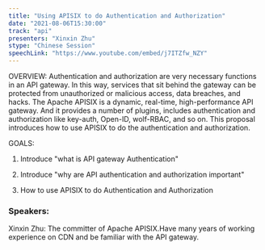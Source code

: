 ```yaml
---
title: "Using APISIX to do Authentication and Authorization"
date: "2021-08-06T15:30:00" 
track: "api"
presenters: "Xinxin Zhu"
stype: "Chinese Session"
speechLink: "https://www.youtube.com/embed/j7ITZfw_NZY"
---
```

OVERVIEW:
 Authentication and authorization are very necessary functions in an API gateway. In this way, services that sit behind the gateway can be protected from unauthorized or malicious access, data breaches, and hacks. The Apache APISIX is a dynamic, real-time, high-performance API gateway. And it provides a number of plugins, includes authentication and authorization like key-auth, Open-ID, wolf-RBAC, and so on. This proposal introduces how to use APISIX to do the authentication and authorization.
 
 GOALS:

 1. Introduce "what is API gateway Authentication"

 2. Introduce "why are API authentication and authorization important"

 3. How to use APISIX to do Authentication and Authorization
 ### Speakers: 
 Xinxin Zhu: The committer of Apache APISIX.Have many years of working experience on CDN and be familiar with the API gateway.